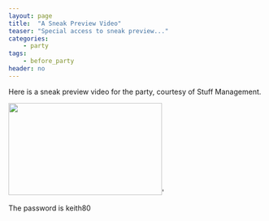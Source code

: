 ```yaml
---
layout: page
title:  "A Sneak Preview Video"
teaser: "Special access to sneak preview..."
categories:
    - party
tags:
    - before_party
header: no
---
```


Here is a sneak preview video for the party, courtesy of Stuff Management.

<a href="https://vimeo.com/183257587" target="_blank"><img src="http://keithatkinson.party/images/start-video-keith-trailer-302x182.jpg" width="302" height="182" alt=""/></a>'

The password is keith80
